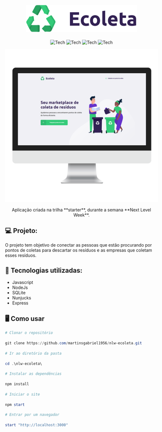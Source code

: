
<h1 align="center">
  <img src="./.github/logo.svg" alt="Logo" />
</h1>

<p align="center">
  <img alt="Tech" src="https://img.shields.io/badge/Tech-Javascript-f3db1d?style=for-the-badge" />
  <img alt="Tech" src="https://img.shields.io/badge/Tech-HTML-ea6227?style=for-the-badge" />
  <img alt="Tech" src="https://img.shields.io/badge/Tech-CSS-149fda?style=for-the-badge" />
  <img alt="Tech" src="https://img.shields.io/badge/Tech-Node-72c83a?style=for-the-badge" />
</p>

<p align="center">
  <img src="./.github/page-mockup.png" alt="Home" />
</p>

<p align="center">
  Aplicação criada na trilha **starter**,  durante a semana **Next Level Week**.
</p>

## :computer: Projeto:

O projeto tem objetivo de conectar as pessoas que estão procurando por pontos de coletas para descartar os resíduos e as empresas que coletam esses resíduos.

## :rocket: Tecnologias utilizadas:

* Javascript
* NodeJs
* SQLite
* Nunjucks
* Express

## :desktop_computer: Como usar

``` powershell
# Clonar o repositório

git clone https://github.com/martinsgabriel1956/nlw-ecoleta.git

# Ir ao diretório da pasta

cd .\nlw-ecoleta\

# Instalar as dependências

npm install

# Iniciar o site

npm start

# Entrar por um navegador

start "http://localhost:3000"

```
